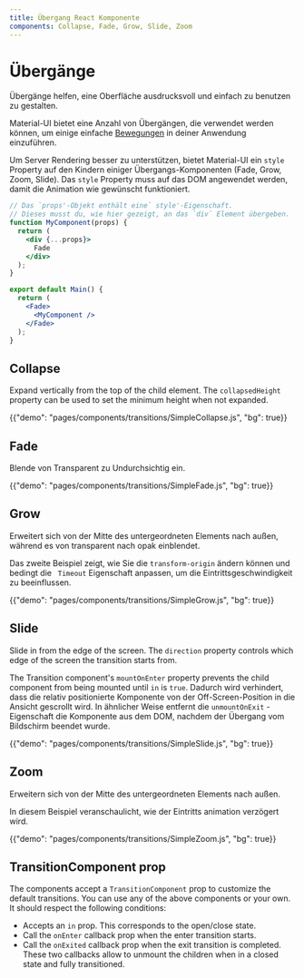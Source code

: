 ```yaml
---
title: Übergang React Komponente
components: Collapse, Fade, Grow, Slide, Zoom
---
```


# Übergänge

<p class="description">Übergänge helfen, eine Oberfläche ausdrucksvoll und einfach zu benutzen zu gestalten.</p>

Material-UI bietet eine Anzahl von Übergängen, die verwendet werden können, um einige einfache [Bewegungen](https://material.io/design/motion/) in deiner Anwendung einzuführen.

Um Server Rendering besser zu unterstützen, bietet Material-UI ein `style` Property auf den Kindern einiger Übergangs-Komponenten (Fade, Grow, Zoom, Slide). Das `style` Property muss auf das DOM angewendet werden, damit die Animation wie gewünscht funktioniert.

```jsx
// Das `props'-Objekt enthält eine` style'-Eigenschaft.
// Dieses musst du, wie hier gezeigt, an das `div` Element übergeben.
function MyComponent(props) {
  return (
    <div {...props}>
      Fade
    </div>
  );
}

export default Main() {
  return (
    <Fade>
      <MyComponent />
    </Fade>
  );
}
```

## Collapse

Expand vertically from the top of the child element. The `collapsedHeight` property can be used to set the minimum height when not expanded.

{{"demo": "pages/components/transitions/SimpleCollapse.js", "bg": true}}

## Fade

Blende von Transparent zu Undurchsichtig ein.

{{"demo": "pages/components/transitions/SimpleFade.js", "bg": true}}

## Grow

Erweitert sich von der Mitte des untergeordneten Elements nach außen, während es von transparent nach opak einblendet.

Das zweite Beispiel zeigt, wie Sie die `transform-origin` ändern können und bedingt die ` Timeout` Eigenschaft anpassen, um die Eintrittsgeschwindigkeit zu beeinflussen.

{{"demo": "pages/components/transitions/SimpleGrow.js", "bg": true}}

## Slide

Slide in from the edge of the screen. The `direction` property controls which edge of the screen the transition starts from.

The Transition component's `mountOnEnter` property prevents the child component from being mounted until `in` is `true`. Dadurch wird verhindert, dass die relativ positionierte Komponente von der Off-Screen-Position in die Ansicht gescrollt wird. In ähnlicher Weise entfernt die `unmountOnExit` -Eigenschaft die Komponente aus dem DOM, nachdem der Übergang vom Bildschirm beendet wurde.

{{"demo": "pages/components/transitions/SimpleSlide.js", "bg": true}}

## Zoom

Erweitern sich von der Mitte des untergeordneten Elements nach außen.

In diesem Beispiel veranschaulicht, wie der Eintritts animation verzögert wird.

{{"demo": "pages/components/transitions/SimpleZoom.js", "bg": true}}

## TransitionComponent prop

The components accept a `TransitionComponent` prop to customize the default transitions. You can use any of the above components or your own. It should respect the following conditions:

- Accepts an `in` prop. This corresponds to the open/close state.
- Call the `onEnter` callback prop when the enter transition starts.
- Call the `onExited` callback prop when the exit transition is completed. These two callbacks allow to unmount the children when in a closed state and fully transitioned.